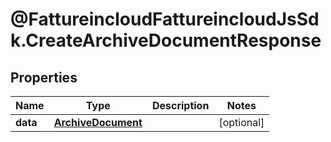 # @FattureincloudFattureincloudJsSdk.CreateArchiveDocumentResponse

## Properties

Name | Type | Description | Notes
------------ | ------------- | ------------- | -------------
**data** | [**ArchiveDocument**](ArchiveDocument.md) |  | [optional] 


